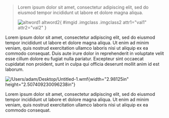 > Lorem ipsum dolor sit amet, consectetur adipiscing elit, sed do eiusmod tempor incididunt ut labore et dolore magna aliqua. 
>
> ![altword1 altword2](pathtoimg){ #imgid .imgclass .imgclass2 attr1="val1" attr2="val2" }

Lorem ipsum dolor sit amet, consectetur adipiscing elit, sed do eiusmod tempor incididunt ut labore et dolore magna aliqua. Ut enim ad minim veniam, quis nostrud exercitation ullamco laboris nisi ut aliquip ex ea commodo consequat. Duis aute irure dolor in reprehenderit in voluptate velit esse cillum dolore eu fugiat nulla pariatur. Excepteur sint occaecat cupidatat non proident, sunt in culpa qui officia deserunt mollit anim id est laborum.

![/Users/adam/Desktop/Untitled-1.wmf](./media/image2.wmf){width="2.98125in" height="2.507409230096238in"}

Lorem ipsum dolor sit amet, consectetur adipiscing elit, sed do eiusmod tempor incididunt ut labore et dolore magna aliqua. Ut enim ad minim veniam, quis nostrud exercitation ullamco laboris nisi ut aliquip ex ea commodo consequat. 
